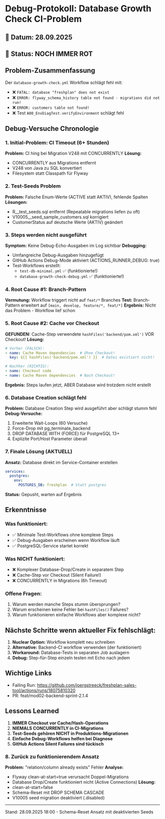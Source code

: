 # Debug-Protokoll: Database Growth Check CI-Problem

## 📅 Datum: 28.09.2025
## 🔴 Status: NOCH IMMER ROT

## Problem-Zusammenfassung
Der `database-growth-check.yml` Workflow schlägt fehl mit:
- ❌ `FATAL: database "freshplan" does not exist`
- ❌ `ERROR: flyway_schema_history table not found - migrations did not run!`
- ❌ `ERROR: customers table not found!`
- ❌ Test `A00_EnvDiagTest.verifyEnvironment` schlägt fehl

## Debug-Versuche Chronologie

### 1. Initial-Problem: CI Timeout (6+ Stunden)
**Problem:** CI hing bei Migration V248 mit CONCURRENTLY
**Lösung:**
- CONCURRENTLY aus Migrations entfernt
- V248 von Java zu SQL konvertiert
- Filesystem statt Classpath für Flyway

### 2. Test-Seeds Problem
**Problem:** Falsche Enum-Werte (ACTIVE statt AKTIV), fehlende Spalten
**Lösungen:**
- R__test_seeds.sql entfernt (Repeatable migrations liefen zu oft)
- V10005__seed_sample_customers.sql korrigiert
- CustomerStatus auf deutsche Werte (AKTIV) geändert

### 3. Steps werden nicht ausgeführt
**Symptom:** Keine Debug-Echo-Ausgaben im Log sichtbar
**Debugging:**
- Umfangreiche Debug-Ausgaben hinzugefügt
- GitHub Actions Debug-Mode aktiviert (ACTIONS_RUNNER_DEBUG: true)
- Test-Workflows erstellt:
  - `test-db-minimal.yml` ✅ (funktionierte!)
  - `database-growth-check-debug.yml` ✅ (funktionierte!)

### 4. Root Cause #1: Branch-Pattern
**Vermutung:** Workflow triggert nicht auf `feat/*` Branches
**Test:** Branch-Pattern erweitert auf `[main, develop, feature/*, feat/*]`
**Ergebnis:** Nicht das Problem - Workflow lief schon

### 5. Root Cause #2: Cache vor Checkout
**GEFUNDEN:** Cache-Step verwendete `hashFiles('backend/pom.xml')` VOR Checkout!
**Lösung:**
```yaml
# Vorher (FALSCH):
- name: Cache Maven dependencies  # Ohne Checkout!
  key: ${{ hashFiles('backend/pom.xml') }}  # Datei existiert nicht!

# Nachher (RICHTIG):
- name: Checkout code
- name: Cache Maven dependencies  # Nach Checkout!
```
**Ergebnis:** Steps laufen jetzt, ABER Database wird trotzdem nicht erstellt

### 6. Database Creation schlägt fehl
**Problem:** Database Creation Step wird ausgeführt aber schlägt stumm fehl
**Debug-Versuche:**
1. Erweiterte Wait-Loops (60 Versuche)
2. Force-Drop mit pg_terminate_backend
3. DROP DATABASE WITH (FORCE) für PostgreSQL 13+
4. Explizite Port/Host Parameter überall

### 7. Finale Lösung (AKTUELL)
**Ansatz:** Database direkt im Service-Container erstellen
```yaml
services:
  postgres:
    env:
      POSTGRES_DB: freshplan  # Statt postgres
```
**Status:** Gepusht, warten auf Ergebnis

## Erkenntnisse

### Was funktioniert:
- ✅ Minimale Test-Workflows ohne komplexe Steps
- ✅ Debug-Ausgaben erscheinen wenn Workflow läuft
- ✅ PostgreSQL-Service startet korrekt

### Was NICHT funktioniert:
- ❌ Komplexer Database-Drop/Create in separatem Step
- ❌ Cache-Step vor Checkout (Silent Failure!)
- ❌ CONCURRENTLY in Migrations (6h Timeout)

### Offene Fragen:
1. Warum werden manche Steps stumm übersprungen?
2. Warum erscheinen keine Fehler bei `hashFiles()` Failures?
3. Warum funktionieren einfache Workflows aber komplexe nicht?

## Nächste Schritte wenn aktueller Fix fehlschlägt:

1. **Nuclear Option:** Workflow komplett neu schreiben
2. **Alternative:** Backend-CI workflow verwenden (der funktioniert)
3. **Workaround:** Database-Tests in separaten Job auslagern
4. **Debug:** Step-für-Step einzeln testen mit Echo nach jedem

## Wichtige Links
- Failing Run: https://github.com/joergstreeck/freshplan-sales-tool/actions/runs/18075810320
- PR: feat/mod02-backend-sprint-2.1.4

## Lessons Learned
1. **IMMER Checkout vor Cache/Hash-Operations**
2. **NIEMALS CONCURRENTLY in CI-Migrations**
3. **Test-Seeds gehören NICHT in Produktions-Migrationen**
4. **Einfache Debug-Workflows helfen bei Diagnose**
5. **GitHub Actions Silent Failures sind tückisch**

### 8. Zurück zu funktionierendem Ansatz
**Problem:** "relation/column already exists" Fehler
**Analyse:**
- Flyway clean-at-start=true verursacht Doppel-Migrations
- Database Drop/Create funktioniert nicht (Active Connections)
**Lösung:**
- clean-at-start=false
- Schema-Reset mit DROP SCHEMA CASCADE
- V10005 seed migration deaktiviert (.disabled)

---
Stand: 28.09.2025 18:00 - Schema-Reset Ansatz mit deaktivierten Seeds